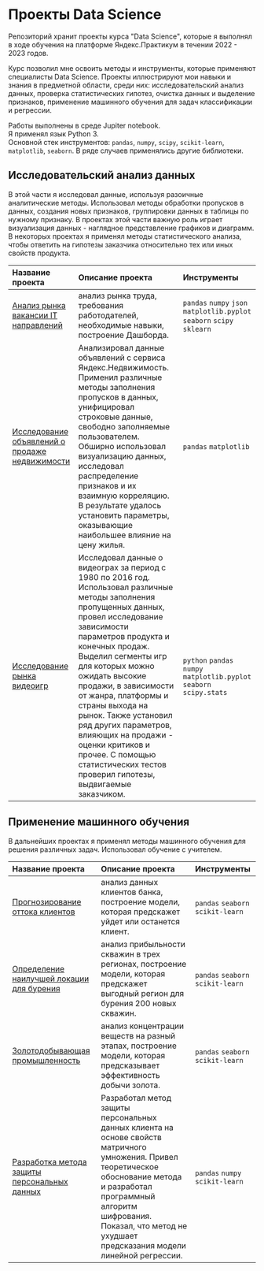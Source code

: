 # Проекты Data Science
Репозиторий хранит проекты курса "Data Science", которые я выполнял в ходе обучения на платформе Яндекс.Практикум в течении 2022 - 2023 годов.

Курс позволил мне освоить методы и инструменты, которые применяют специалисты Data Science. Проекты иллюстрируют мои навыки и знания в предметной области, среди них: исследовательский анализ данных, проверка статистических гипотез, очистка данных и выделение признаков, применение машинного обучения для задач классификации и регрессии.

Работы выполнены в среде Jupiter notebook. \
Я применял язык Python 3. \
Основной стек инструментов: `pandas`, `numpy`, `scipy`, `scikit-learn`, `matplotlib`, `seaborn`. В ряде случаев применялись другие библиотеки.

## Исследовательский анализ данных

В этой части я исследовал данные, используя разоичные аналитические методы. Использовал методы обработки пропусков в данных, создания новых признаков, группировки данных в таблицы по нужному признаку. В проектах этой части важную роль играет визуализация данных - наглядное представление графиков и диаграмм. В некоторых проектах я применял методы статистического анализа, чтобы ответить на гипотезы заказчика относительно тех или иных свойств продукта.

| Название проекта | Описание проекта | Инструменты
| :--------------- | :--------------- | :----------
| [Анализ рынка вакансии IT направлений](https://github.com/MichaelBroww/Yandex-Praktikum-projects-in-DS/tree/main/Exploratory%20Data%20Analysis) | анализ рынка труда, требования работодателей, необходимые навыки, построение Дашборда. | `pandas` `numpy` `json` `matplotlib.pyplot` `seaborn` `scipy` `sklearn`
| [Исследование объявлений о продаже недвижимости](https://github.com/MichaelBroww/Yandex-Praktikum-projects-in-DS/tree/main/Realty) | Анализировал данные объявлений с сервиса Яндекс.Недвижимость. Применил различные методы заполнения пропусков в данных, унифицировал строковые данные, свободно заполняемые пользователем. Обширно использовал визуализацию данных, исследовал распределение признаков и их взаимную корреляцию. В результате удалось установить параметры, оказывающие наибольшее влияние на цену жилья. | `pandas` `matplotlib`
| [Исследование рынка видеоигр](https://github.com/MichaelBroww/Yandex-Praktikum-projects-in-DS/tree/main/Game) | Исследовал данные о видеограх за период с 1980 по 2016 год. Использовал различные методы заполнения пропущенных данных, провел исследование зависимости параметров продукта и конечных продаж. Выделил сегменты игр для которых можно ожидать высокие продажи, в зависимости от жанра, платформы и страны выхода на рынок. Также установил ряд других параметров, влияющих на продажи - оценки критиков и прочее. С помощью статистических тестов проверил гипотезы, выдвигаемые заказчиком. | `python` `pandas` `numpy` `matplotlib.pyplot` `seaborn` `scipy.stats`

## Применение машинного обучения

В дальнейших проектах я применял методы машинного обучения для решения различных задач. Использовал обучение с учителем.

| Название проекта | Описание проекта | Инструменты
| :--------------- | :--------------- | :----------
| [Прогнозирование оттока клиентов](https://github.com/MichaelBroww/Yandex-Praktikum-projects-in-DS/tree/main/Outflow%20of%20customers) | анализ данных клиентов банка, построение модели, которая предскажет уйдет или останется клиент. | `pandas` `seaborn` `scikit-learn`
| [Определение наилучшей локации для бурения](https://github.com/MichaelBroww/Yandex-Praktikum-projects-in-DS/tree/main/Location%20of%20wells) | анализ прибыльности скважин в трех регионах, построение модели, которая предскажет выгодный регион для бурения 200 новых скважин.  | `pandas` `seaborn` `scikit-learn`
| [Золотодобывающая промышленность](https://github.com/MichaelBroww/Yandex-Praktikum-projects-in-DS/tree/main/Recovery%20of%20gold%20from%20ore) | анализ концентрации веществ на разный этапах, построение модели, которая предсказывает эффективность добычи золота.  | `pandas` `seaborn` `scikit-learn`
| [Разработка метода защиты персональных данных](https://github.com/MichaelBroww/Yandex-Praktikum-projects-in-DS/tree/main/Insurance) | Разработал метод защиты персональных данных клиента на основе свойств матричного умножения. Привел теоретическое обоснование метода и разработал программный алгоритм шифрования. Показал, что метод не ухудшает предсказания модели линейной регрессии. | `pandas` `numpy` `scikit-learn`

